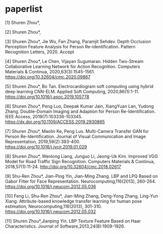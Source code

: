 # paperlist

[1] Shuren Zhou*, 

[2] Shuren Zhou*, 

[3] Shuren Zhou*, Jie Wu, Fan Zhang, Paramjit Sehdev. Depth Occlusion Perception Feature Analysis for Person Re-identification. Pattern Recognition Letters, 2020. Accept

[4] Shuren Zhou*, Le Chen, Vijayan Sugumaran. Hidden Two-Stream Collaborative Learning Network for Action Recognition. Computers Materials & Continua, 2020,63(3):1545-1561. https://doi.org/10.32604/cmc.2020.09867

[5] Shuren Zhou*, Bo Tan. Electrocardiogram soft computing using hybrid deep learning CNN-ELM. Applied Soft Computing, 2020,86(1):1-11. https://doi.org/10.1016/j.asoc.2019.105778

[6] Shuren Zhou*, Peng Luo, Deepak Kumar Jain, XiangYuan Lan, Yudong Zhang. Double-Domain Imaging and Adaption for Person Re-Identification. IEEE Access, 2019(7):103336-103345. https://dx.doi.org/10.1109/ACCESS.2019.2930865

[7] Shuren Zhou*, Maolin Ke, Peng Luo. Multi-Camera Transfer GAN for Person Re-Identification. Journal of Visual Communication and Image Representation, 2019,59(2):393-400. https://doi.org/10.1016/j.jvcir.2019.01.029

[8] Shuren Zhou*, Wenlong Liang, Junguo Li, Jeong-Uk Kim. Improved VGG Model for Road Traffic Sign Recognition. Computers Materials & Continua, 2018,57(1):11-24. http://doi.org/10.32604/cmc.2018.02617

[9] Shu-Ren Zhou*, Jian-Ping Yin, Jian-Ming Zhang. LBP and LPQ Based on Gabor Filter for Face Representation. Neurocomputing,116(2013), 260-264. https://doi.org/10.1016/j.neucom.2012.05.036

[10] Feng Li, Shu-Ren Zhou*, Jian-Ming Zhang, Deng-Yong Zhang, Ling-Yun Xiang. Attribute-based knowledge transfer learning for human pose estimation, Neurocomputing,116(2013), 301-310. https://doi.org/10.1016/j.neucom.2012.05.032

[11] Shuren Zhou*,Jianping Yin. LBP Texture Feature Based on Haar Characteristics. Journal of Software,2013,24(8):1909-1926.
